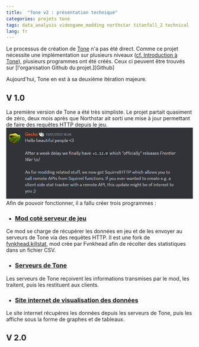 ```yaml
---
title:  "Tone v2 : présentation technique"
categories: projets tone
tags: data_analysis videogame_modding northstar titanfall_2 technical
lang: fr
---
```

Le processus de création de [Tone] n'a pas été direct. Comme ce projet nécessite une implémentation sur plusieurs niveaux ([cf. Introduction à Tone][Tone]), plusieurs programmes ont été créés. Ceux ci peuvent être trouvés sur [l'organisation Github du projet.][Github]

Aujourd'hui, Tone en est à sa deuxième itération majeure. 
## V 1.0
La première version de Tone a été très simpliste. Le projet partait quasiment de zéro, deux mois après que Northstar ait sorti une mise à jour permettant de faire des requêtes HTTP depuis le jeu.
![Announement de la mise à jour permettant les requêtes HTTP](/assets/images/Northstar%20HTTP%20announcement.png)
Afin de pouvoir fonctionner, il a fallu créer trois programmes : 
* ### [Mod coté serveur de jeu][Tone_servermod]
Ce mod se charge de récupérer les données en jeu et de les envoyer au serveurs de Tone via des requêtes HTTP.
Il est une fork de [fvnkhead.killstat][fvnkhead.killstat], mod crée par Fvnkhead afin de récolter des statistiques dans un fichier CSV. 
* ### [Serveurs de Tone][Tone_backend]
Les serveurs de Tone reçoivent les informations transmises par le mod, les traitent, puis les restituent aux clients.
* ### [Site internet de visualisation des données][Tone_webclient]
Le site internet récupères les données depuis les serveurs de Tone, puis les affiche sous la forme de graphes et de tableaux.
## V 2.0
[Tone]:  /tone-introduction-fr
[fvnkhead.killstat]: https://github.com/fvnkhead/fvnkhead.killstat
[Tone_servermod]: https://github.com/ToneAPI/ToneAPI_servermod
[Tone_backend]: https://github.com/ToneAPI/ToneAPI_backend
[Tone_webclient]: https://github.com/ToneAPI/ToneAPI_webclient
